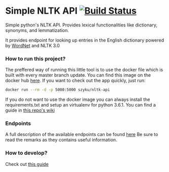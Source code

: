 # Simple NLTK API [![Build Status](https://travis-ci.org/szyku/nltk-api.svg?branch=master)](https://travis-ci.org/szyku/nltk-api)

Simple python's NLTK API. Provides lexical functionalities like dictionary, synonyms, and lemmatization.

It provides endpoint for looking up entries in the English dictionary powered by [WordNet](https://wordnet.princeton.edu) and NLTK 3.0

### How to run this project?

The preffered way of running this little tool is to use the docker file which is built with every master branch update. You can find this image on the docker hub [here](https://hub.docker.com/r/szyku/nltk-api). If you want to check out the app quickly, just run:
```sh
docker run --rm -d -p 5000:5000 szyku/nltk-api
```

If you do not want to use the docker image you can always install the requirements.txt and setup an virtualenv for python 3.6.1. You can find a guide in [this repo's wiki](https://github.com/szyku/nltk-api/wiki/How-to-develop#setup)

### Endpoints

A full description of the available endpoints can be found [here](https://github.com/szyku/nltk-api/wiki/API-Description)
Be sure to read the remarks as they contains useful information.

### How to develop?
Check out [this guide](https://github.com/szyku/nltk-api/wiki/How-to-develop)
